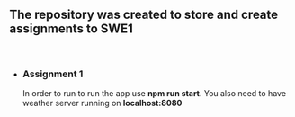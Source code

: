 <h2>The repository was created to store and create assignments to SWE1</h2>

<br />

<ul>
    <li><h3>Assignment 1</h3></li>
    <p>In order to run to run the app use <b>npm run start</b>. You also need to have weather server running on <b>localhost:8080</b></b></p>
</ul>
